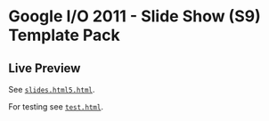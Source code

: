 # Google I/O 2011 - Slide Show (S9) Template Pack

## Live Preview

See [`slides.html5.html`](http://slideshow-templates.github.io/slideshow-google-io-2011-slides/slides.html5.html).

For testing see [`test.html`](http://slideshow-templates.github.io/slideshow-google-io-2011-slides/test.html).
